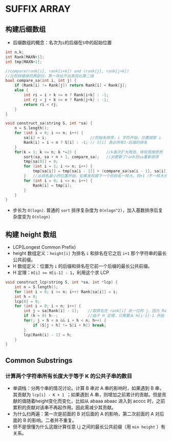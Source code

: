 # SUFFIX ARRAY
## 构建后缀数组
- 后缀数组的概念：名次为`i`的后缀在`S`中的起始位置
```C
int n,k;
int Rank[MAXN+1];
int tmp[MAXN+1];

//compare(rank[i], rank[i+k]) and (rank[j], rank[j+k])
//比较拼接体的两部分，第一块比不出来则比第二块
bool compare_sa(int i, int j) {
	if (Rank[i] != Rank[j]) return Rank[i] < Rank[j];
	else {
		int ri = i + k <= n ? Rank[i+k] : -1;
		int rj = j + k <= n ? Rank[j+k] : -1;
		return ri < rj; 
	}
}

void construct_sa(string S, int *sa) {
	n = S.length();	
	for (int i = 0; i <= n; i++) {
		sa[i] = i;                   //初始未排序，i 字符开始，位置就是 i
		Rank[i] = i < n ? S[i] : -1; // S[i] 表示所有1-后缀的排名
	}
	for(k = 1; k <= n; k *=2) {    			//k每次扩大两倍，体现倍增思想
		sort(sa, sa + n + 1, compare_sa);	//对更新了rank的sa重新排序
		tmp[sa[0]] = 0;
		for (int i = 1; i <= n; i++) {
			tmp[sa[i]] = tmp[sa[i - 1]] + (compare_sa(sa[i - 1], sa[i]) ? 1 : 0);
		} 	//从排名最小的位置开始，如果发现跟下一个的排名一样大，则+1（不一样大也+1）
		for (int i = 0; i <= n; i++) {
			Rank[i] = tmp[i];
		}
	}
}
```
- 步长为 `O(logn)`. 普通的 `sort` 排序复杂度为 `O(nlogn^2)`，加入基数排序后复杂度变为 `O(nlogn)`
## 构建 height 数组
- LCP(Longest Common Prefix)
- height 数组定义：`height[i]` 为排名 `i` 和排名在它之后 `i+1` 那个字符串的最长公共前缀。
- H 数组定义：位置为 `i` 的后缀和排名在它前一个后缀的最长公共前缀。
- H 定理：`H[i] >= H[i-1] - 1`，利用这个求 LCP
```C
void construct_lcp(string S, int *sa, int *lcp) {
	int n = S.length();
	for (int i = 0; i <= n; i++) Rank[sa[i]] = i;
	int h = 0;
	lcp[0] = 0;
	for (int i = 0; i < n; i++) {
		int j = sa[Rank[i] - 1];    //取排名在 rank[i] 前一位的 j。因为 Rank[n] 排在第一位，此处不会越界
		if (h > 0) h--;             //由于 H 定理，只需要从 H[i-1]-1 开始
		for(; j + h < n && i + h < n; h++) {
			if (S[j + h] != S[i + h]) break;
		}
		lcp[Rank[i] - 1] = h;
	}
}
```
## Common Substrings
### 计算两个字符串所有长度大于等于 K 的公共子串的数目
- 单调栈：分两个串的情况讨论。计算 B 串对 A 串的影响时，如果遇到 B 串，其贡献为 `lcp[i] - K + 1 `；如果遇到 A 串，则增加之前累计的贡献。但是贡献的值随着height变化而变化，比如从 abaaa abaac 进入到 acccc 时，之前累积的贡献对该串不再起作用。因此需减少其贡献。
- 为什么扫两遍：第一次是前面的 B 对后面的 A 的影响，第二次前面的 A 对后面的 B 的影响。二者并不重复。
- 但不是很懂为什么这跟计算任意 i,j 之间的最长公共前缀（用 `min height` ）有关系。
